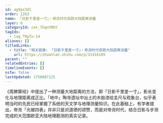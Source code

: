 ```yaml
---
id: ag5px3dl
order: 1263
name: 「日影千里差一寸」・帝尧时代亚欧大陆距离测量
layer: 8
categoryId: cat_7hqnYMGY
tagIds:
  - tag_TRpfu-I4
aliases: []
titledLinks:
  - title: "相关链接: 「日影千里差一寸」・帝尧时代亚欧大陆距离测量"
    url: https://zhuanlan.zhihu.com/p/31416189
parent: ""
relatedEntries: []
timelineEvents: []
nsfw: false
lastUpdated: 1758087125
---
```


《周髀算经》中提出了一种测量大地距离的方法，即「日影千里差一寸」，影长变化与地理距离成正比。「地中」陶寺遗址中出土的木胎漆绘圭尺与观象台，似乎表明当时的先民已经掌握了系统的天文学与地理测量知识。在此基础上，有学者提出，帝尧「光被四表」并非只是对道德的颂赞，而是对帝尧时代，结合日影与步测完成的大范围欧亚大陆地理勘测的真实记录。
